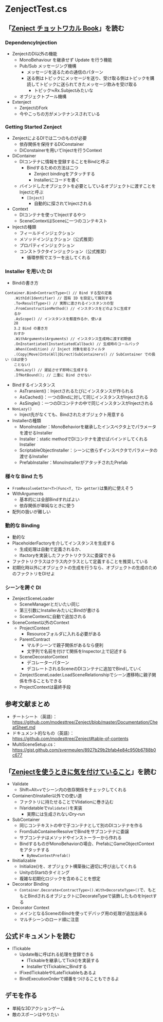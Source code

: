 ZenjectTest.cs
==

## 「[Zenject チョットワカル Book](https://booth.pm/ja/items/1520608)」を読む

### DependencyInjection

- ZenjectのDI以外の機能
  - MonoBehaviour を継承せず Update を行う機能
  - Pub/Sub メッセージング機構
    - メッセージを送るための通信のパターン
    - 送る側はトピックにメッセージを送り、受け取る側はトピックを購読してトピックに送られてきたメッセージ飲みを受け取る
      - トピック≒Rx.Subjectみたいな
  - オブジェクトプール機構
- Extenject
  - ZenjectのFork
  - 今やこっちの方がメンテナンスされている

### Getting Started Zenject

- ZenjectによるDIでは二つのものが必要
  - 依存関係を保持するDiConstainer
  - DiConstainerを用いてInjectを行うContext
- DiContainer
  - DIコンテナに情報を登録することをBindと呼ぶ
    - Bindするための方法は二つ
      - Zenject bindingをアタッチする
      - Installerにコードを書く
  - バインドしたオブジェクトを必要としているオブジェクトに渡すことをInjectと呼ぶ
    - `[Inject]`
      - 自動的に探されてInjectされる
- Context
  - DIコンテナを使ってInjectするやつ
  - SceneContextはSceneに一つのコンテキスト
- Injectの種類
  - フィールドインジェクション
  - メソッドインジェクション（公式推奨）
  - プロパティインジェクション
  - コンストラクタインジェクション（公式推奨）
    - 循環参照でエラーを出してくれる

### Installer を用いた DI

- Bindの書き方

```
Container.Bind<ContractType>() // Bind する型の定義
    .WithId(Identifier) // 固有 ID を設定して識別する
    .To<ResultType>() // 実際に渡されるインスタンスの型
    .FromConstructionMethod() // インスタンスをどのように生成す
    るか
    .AsScope() // インスタンスを都度作るか、使いま
    28
    3.2 Bind の書き方
    わすか
    .WithArguments(Arguments) // インスタンス生成時に渡す初期値
    .OnInstantiated(InstantiatedCallback) // 生成時のコールバック
    .When(Condition) // Inject 対象を絞るフィルタ
    .(Copy|Move)Into(All|Direct)SubContainers() // SubContainer での扱い (ほぼ使う
    ことない)
    .NonLazy() // 遅延させず即時に生成する
    .IfNotBound(); // 二重に Bind させない
```

- Bindするインスタンス
  - AsTransient()：Injectされるたびにインスタンスが作られる
  - AsCached()：一つのBindに対して同じインスタンスがInjectされる
  - AsSingle()：一つのDIコンテナの中で同じインスタンスがInjectされる
- `NonLazy()`
  - Inject先がなくても、Bindされたオブジェクト用意する
- Installerの種類
  - MonoInstaller：MonoBehaviorを継承したインスペクタ上でパラメータを渡せるInstaller
  - Installer：static methodでDIコンテナを渡せばバインドしてくれるInstaller
  - ScriptableObjectInstaller：シーンに依らずインスペクタでパラメータの渡せるInstaller
  - PrefabInstaller：MonoInstallerがアタッチされたPrefab

### 様々な Bind たち

- `FromResolveGetter<T>(Func<T, T2> getter)`は集約に使えそう
- WithArguments
  - 基本的には全部Bindすればよい
  - 依存関係が単純なときに使う
- 配列の扱いが難しい

### 動的な Binding

- 動的な
- PlaceholderFactoryを介してインスタンスを生成する
  - 生成処理は自動で定義されるか、
  - Ifactoryを実装したファクトリクラスに委譲できる
- ファクトリクラスはクラス内クラスとして定義することを推奨している
- 初期化時以外にオブジェクトの生成を行うなら、オブジェクトの生成のためのファクトリをDIせよ

### シーンを跨ぐ DI

- ZenjectSceneLoader
  - SceneManagerとだいたい同じ
  - 第三引数にInstallerみたいにBindが書ける
  - SceneContextに自動で追加される
- SceneContext以外のContext
  - ProjectContext
    - Resourceフォルダに入れる必要がある
  - ParentContract
    - マルチシーンで親子関係があるなら便利
    - 文字列で名前を付けて関係をInspector上で記述する
  - SceneDecoratorContext
    - デコレーターパターン
    - デコレートされるSceneのDIコンテナに追加でBindしていく
  - ZenjectSceneLoader.LoadSceneRelationshipでシーン遷移時に親子関係を作ることもできる
  - ProjectContextは最終手段

## 参考文献まとめ

- チートシート（英語）：https://github.com/modesttree/Zenject/blob/master/Documentation/CheatSheet.md
- ドキュメント的なもの（英語）：https://github.com/modesttree/Zenject#table-of-contents
- MultiSceneSetup.cs：https://gist.github.com/svermeulen/8927b29b2bfab4e84c950b6788b0c677

## 「[Zenjectを使うときに気を付けていること](https://adarapata.hatenablog.com/entry/unity-advent-calendar-2019)」を読む

- Validate
  - Shift+Alt+vでシーン内の依存関係をチェックしてくれる
- ContainerのInstaller以外での使い道
  - ファクトリに持たせることでVlidationに巻き込む
  - IVaridatableで`Validate()`を実装
    - 実際には生成されないDry-run
- SubContainer
  - 同じコンテキストの中で子コンテナとして別のDIコンテナを作る
  - FromSubContainerResolveでBindをサブコンテナに委譲
  - サブコンテナはメソッドやインストーラーから作れる
  - BindするものがMonoBehaviorの場合、PrefabにGameObjectContextをアタッチする
    - `ByNewContextPrefab()`
- IInitializable
  - Initialize()を、オブジェクト構築後に適切に呼び出してくれる
  - UnityのStartのタイミング
  - 複雑な初期化ロジックを含めることを想定
- Decorator Binding
  - `Container.Decorate<ContractType>().With<DecorateType>()`で、もともとBindされるオブジェクトにDecorateTypeで装飾したものをInjectする
- Decorator Context
  - メインとなるSceneのBindを使ってデバッグ用の処理が追加出来る
  - マルチシーンのロード順に注意

## 公式ドキュメントを読む

- ITickable
  - Update毎に呼ばれる処理を登録できる
    - ITickableを継承してTick()を実装する
    - InstallerでITickableにBindする
  - IFixedTickableやILateTickableもあるよ
  - BindExecutionOrderで順番をつけることもできるよ

## デモを作る

- 単純な3Dアクションゲーム
- 敵のスポーンはやりたい